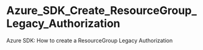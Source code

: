 # Azure_SDK_Create_ResourceGroup_Legacy_Authorization
Azure SDK: How to create a ResourceGroup Legacy Authorization
